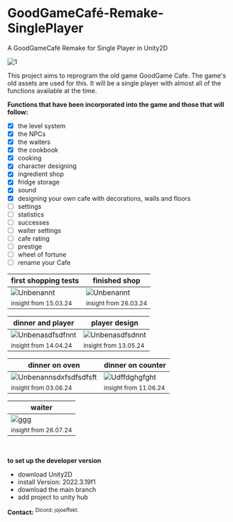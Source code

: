 # GoodGameCafé-Remake-SinglePlayer
A GoodGameCafé Remake for Single Player in Unity2D

![1](https://github.com/JojoEffekt/GGC-Remake-SP/assets/69061043/d8f4fe57-2bc2-4dc8-8b0b-38e03d57b644)

This project aims to reprogram the old game GoodGame Cafe. The game's old assets are used for this. It will be a single player with almost all of the functions available at the time.

**Functions that have been incorporated into the game and those that will follow:**
- [x] the level system
- [x] the NPCs
- [x] the waiters
- [x] the cookbook
- [x] cooking
- [x] character designing
- [x] ingredient shop
- [x] fridge storage
- [x] sound
- [x] designing your own cafe with decorations, walls and floors
- [ ] settings
- [ ] statistics
- [ ] successes
- [ ] waiter settings
- [ ] cafe rating
- [ ] prestige
- [ ] wheel of fortune
- [ ] rename your Cafe

| first shopping tests | finished shop |
|----------|----------|
| ![Unbenannt](https://github.com/JojoEffekt/GGC-Remake-SP/assets/69061043/aacd52e6-f5bc-4886-8b46-94012673973a) | ![Unbenannt](https://github.com/JojoEffekt/GGC-Remake-SP/assets/69061043/8e2309a3-45cf-435f-b459-ea042503d4c6) |
| <sup>insight from 15.03.24</sup> | <sup>insight from 26.03.24</sup>  |

| dinner and player | player design |
|----------|----------|
| ![Unbenasdfsdfnnt](https://github.com/JojoEffekt/GGC-Remake-SP/assets/69061043/a64625b7-7a60-49cc-a78c-43f58ac3ea68) | ![Unbenasdfsdnnt](https://github.com/JojoEffekt/GGC-Remake-SP/assets/69061043/fa815bc0-fe9e-4c35-9341-d9a977925bac) |
| <sup>insight from 14.04.24</sup> | <sup>insight from 13.05.24</sup>  |

| dinner on oven | dinner on counter |
|----------|----------|
| ![Unbenannsdxfsdfsdfsft](https://github.com/JojoEffekt/GGC-Remake-SP/assets/69061043/5646895a-fc7e-4d92-a22d-99acbdb52b0d) | ![Udffdghgfght](https://github.com/JojoEffekt/GGC-Remake-SP/assets/69061043/73dd14fa-87db-4192-b5af-0ce661e85a13) |
| <sup>insight from 03.06.24</sup> | <sup>insight from 11.06.24</sup>  |

| waiter |
|----------|
| ![ggg](https://github.com/user-attachments/assets/a4ec6064-5081-4254-86e5-9781fb8e7e0d) |
| <sup>insight from 26.07.24</sup> |

<br>

**to set up the developer version**

- download Unity2D
- install Version: 2022.3.19f1
- download the main branch
- add project to unity hub

**Contact:**
<sup>Dicord: jojoeffekt.</sup>
